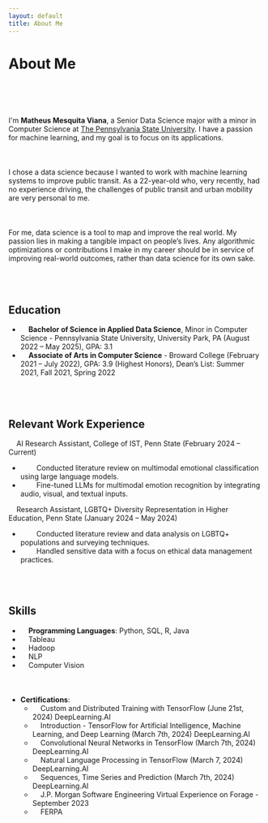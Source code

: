 ```yaml
---
layout: default
title: About Me
---
```


# About Me
<br><br><br><br>
I'm **Matheus Mesquita Viana**, a Senior Data Science major with a minor in Computer Science at [The Pennsylvania State University](https://ist.psu.edu/). I have a passion for machine learning, and my goal is to focus on its applications.
<br><br><br><br>
I chose a data science because I wanted to work with machine learning systems to improve public transit. As a 22-year-old who, very recently, had no experience driving, the challenges of public transit and urban mobility are very personal to me.
<br><br><br><br>
For me, data science is a tool to map and improve the real world. My passion lies in making a tangible impact on people’s lives. Any algorithmic optimizations or contributions I make in my career should be in service of improving real-world outcomes, rather than data science for its own sake.
<br><br><br><br>
## Education

  - &nbsp;&nbsp;&nbsp;&nbsp;**Bachelor of Science in Applied Data Science**, Minor in Computer Science - Pennsylvania State University, University Park, PA (August 2022 – May 2025), GPA: 3.1
  - &nbsp;&nbsp;&nbsp;&nbsp;**Associate of Arts in Computer Science** - Broward College (February 2021 – July 2022), GPA: 3.9 (Highest Honors), Dean’s List: Summer 2021, Fall 2021, Spring 2022
<br><br><br><br>
## Relevant Work Experience

  &nbsp;&nbsp;&nbsp;&nbsp;AI Research Assistant, College of IST, Penn State (February 2024 – Current)
  - &nbsp;&nbsp;&nbsp;&nbsp;&nbsp;&nbsp;&nbsp;&nbsp;Conducted literature review on multimodal emotional classification using large language models.
  - &nbsp;&nbsp;&nbsp;&nbsp;&nbsp;&nbsp;&nbsp;&nbsp;Fine-tuned LLMs for multimodal emotion recognition by integrating audio, visual, and textual inputs.

  &nbsp;&nbsp;&nbsp;&nbsp;Research Assistant, LGBTQ+ Diversity Representation in Higher Education, Penn State (January 2024 – May 2024)
  - &nbsp;&nbsp;&nbsp;&nbsp;&nbsp;&nbsp;&nbsp;&nbsp;Conducted literature review and data analysis on LGBTQ+ populations and surveying techniques.
  - &nbsp;&nbsp;&nbsp;&nbsp;&nbsp;&nbsp;&nbsp;&nbsp;Handled sensitive data with a focus on ethical data management practices.
<br><br><br><br>
## Skills

  - &nbsp;&nbsp;&nbsp;&nbsp;**Programming Languages**: Python, SQL, R, Java
  - &nbsp;&nbsp;&nbsp;&nbsp;Tableau
  - &nbsp;&nbsp;&nbsp;&nbsp;Hadoop
  - &nbsp;&nbsp;&nbsp;&nbsp;NLP
  - &nbsp;&nbsp;&nbsp;&nbsp;Computer Vision
<br><br><br><br>
- **Certifications**:
    - &nbsp;&nbsp;&nbsp;&nbsp;Custom and Distributed Training with TensorFlow (June 21st, 2024) DeepLearning.AI
    - &nbsp;&nbsp;&nbsp;&nbsp;Introduction - TensorFlow for Artificial Intelligence, Machine Learning, and Deep Learning (March 7th, 2024) DeepLearning.AI
    - &nbsp;&nbsp;&nbsp;&nbsp;Convolutional Neural Networks in TensorFlow (March 7th, 2024) DeepLearning.AI
    - &nbsp;&nbsp;&nbsp;&nbsp;Natural Language Processing in TensorFlow (March 7, 2024) DeepLearning.AI
    - &nbsp;&nbsp;&nbsp;&nbsp;Sequences, Time Series and Prediction (March 7th, 2024) DeepLearning.AI
    - &nbsp;&nbsp;&nbsp;&nbsp;J.P. Morgan Software Engineering Virtual Experience on Forage - September 2023
    - &nbsp;&nbsp;&nbsp;&nbsp;FERPA
